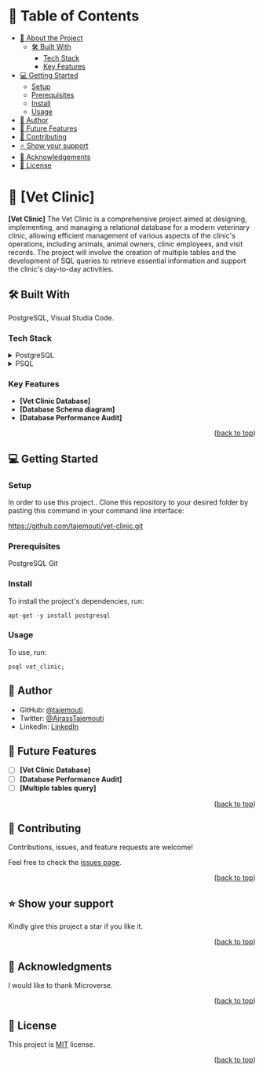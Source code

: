 <a name="readme-top"></a>

# 📗 Table of Contents

- [📖 About the Project](#about-project)
  - [🛠 Built With](#built-with)
    - [Tech Stack](#tech-stack)
    - [Key Features](#key-features)
- [💻 Getting Started](#getting-started)
  - [Setup](#setup)
  - [Prerequisites](#prerequisites)
  - [Install](#install)
  - [Usage](#usage)
- [👥 Author](#author)
- [🔭 Future Features](#future-features)
- [🤝 Contributing](#contributing)
- [⭐️ Show your support](#support)
- [🙏 Acknowledgements](#acknowledgements)
- [📝 License](#license)

# 📖 [Vet Clinic] <a name="about-project"></a>

**[Vet Clinic]** The Vet Clinic is a comprehensive project aimed at designing, implementing, and managing a relational database for a modern veterinary clinic, allowing efficient management of various aspects of the clinic's operations, including animals, animal owners, clinic employees, and visit records. The project will involve the creation of multiple tables and the development of SQL queries to retrieve essential information and support the clinic's day-to-day activities.

## 🛠 Built With <a name="built-with"></a>
PostgreSQL, Visual Studia Code.

### Tech Stack <a name="tech-stack"></a>

<details>
  <summary>PostgreSQL</summary>
</details>

<details>
  <summary>PSQL</summary>
</details>

### Key Features <a name="key-features"></a>

- **[Vet Clinic Database]**
- **[Database Schema diagram]**
- **[Database Performance Audit]**

<p align="right">(<a href="#readme-top">back to top</a>)</p>

## 💻 Getting Started <a name="getting-started"></a>

### Setup <a name="setup"></a>

In order to use this project.. Clone this repository to your desired folder by pasting this command in your command line interface:

  https://github.com/tajemouti/vet-clinic.git

### Prerequisites <a name="prerequisites"></a>

  PostgreSQL
  Git

### Install <a name="install"></a>

To install the project's dependencies, run:

```
apt-get -y install postgresql
```

### Usage <a name="usage"></a>

To use, run:

```
psql vet_clinic;
```
## 👥 Author <a name="author"></a>

- GitHub: [@tajemouti](https://github.com/tajemouti)
- Twitter: [@AjrassTajemouti](https://twitter.com/AjrassTajemouti)
- LinkedIn: [LinkedIn](https://linkedin.com/in/ajrass)

## 🔭 Future Features <a name="future-features"></a>

- [ ] **[Vet Clinic Database]**
- [ ] **[Database Performance Audit]**
- [ ] **[Multiple tables query]**

<p align="right">(<a href="#readme-top">back to top</a>)</p>

## 🤝 Contributing <a name="contributing"></a>

Contributions, issues, and feature requests are welcome!

Feel free to check the [issues page](../../issues/).

<p align="right">(<a href="#readme-top">back to top</a>)</p>

## ⭐️ Show your support <a name="support"></a>

Kindly give this project a star if you like it.

<p align="right">(<a href="#readme-top">back to top</a>)</p>

## 🙏 Acknowledgments <a name="acknowledgements"></a>

I would like to thank Microverse.

<p align="right">(<a href="#readme-top">back to top</a>)</p>

## 📝 License <a name="license"></a>

This project is [MIT](/LICENSE) license.

<p align="right">(<a href="#readme-top">back to top</a>)</p>
